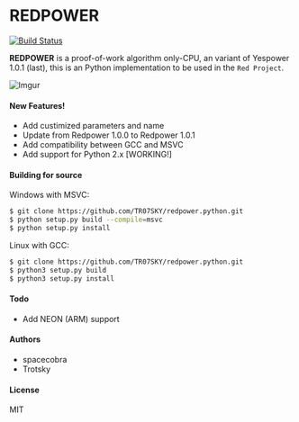 # REDPOWER

[![Build Status](https://travis-ci.org/TR07SKY/redpower-python.svg?branch=master)](https://travis-ci.org/joemccann/dillinger)

**REDPOWER** is a proof-of-work algorithm only-CPU, an variant of Yespower 1.0.1 (last), this is an Python implementation to be 
used in the ```Red Project```.

![Imgur](https://imgur.com/JQulKIL.png)

#### New Features!

  - Add custimized parameters and name
  - Update from Redpower 1.0.0 to Redpower 1.0.1
  - Add compatibility between GCC and MSVC
  - Add support for Python 2.x [WORKING!]

#### Building for source
Windows with MSVC:
```sh
$ git clone https://github.com/TR07SKY/redpower.python.git
$ python setup.py build --compile=msvc
$ python setup.py install
```

Linux with GCC:
```sh
$ git clone https://github.com/TR07SKY/redpower.python.git
$ python3 setup.py build
$ python3 setup.py install
```

#### Todo

 - Add NEON (ARM) support

#### Authors
  - spacecobra
  - Trotsky

#### License

MIT

   [dill]: <https://github.com/joemccann/dillinger>
   [git-repo-url]: <https://github.com/joemccann/dillinger.git>
   [john gruber]: <http://daringfireball.net>
   [df1]: <http://daringfireball.net/projects/markdown/>
   [markdown-it]: <https://github.com/markdown-it/markdown-it>
   [Ace Editor]: <http://ace.ajax.org>
   [node.js]: <http://nodejs.org>
   [Twitter Bootstrap]: <http://twitter.github.com/bootstrap/>
   [jQuery]: <http://jquery.com>
   [@tjholowaychuk]: <http://twitter.com/tjholowaychuk>
   [express]: <http://expressjs.com>
   [AngularJS]: <http://angularjs.org>
   [Gulp]: <http://gulpjs.com>

   [PlDb]: <https://github.com/joemccann/dillinger/tree/master/plugins/dropbox/README.md>
   [PlGh]: <https://github.com/joemccann/dillinger/tree/master/plugins/github/README.md>
   [PlGd]: <https://github.com/joemccann/dillinger/tree/master/plugins/googledrive/README.md>
   [PlOd]: <https://github.com/joemccann/dillinger/tree/master/plugins/onedrive/README.md>
   [PlMe]: <https://github.com/joemccann/dillinger/tree/master/plugins/medium/README.md>
   [PlGa]: <https://github.com/RahulHP/dillinger/blob/master/plugins/googleanalytics/README.md>
